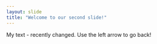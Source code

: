 ```yaml
---
layout: slide
title: "Welcome to our second slide!"
---
```

My text - recently changed.
Use the left arrow to go back!
